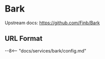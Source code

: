 # Bark

Upstream docs: https://github.com/Finb/Bark

## URL Format

--8<-- "docs/services/bark/config.md"